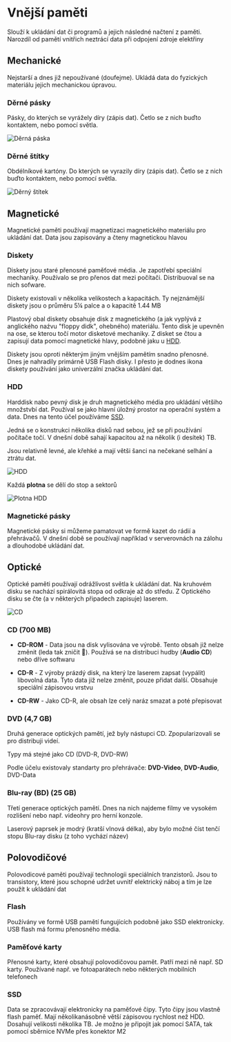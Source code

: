 # Vnější paměti
Slouží k ukládání dat či programů a jejich následné načtení z paměti. Narozdíl od pamětí vnitřich neztrácí data při odpojení zdroje elektřiny

## Mechanické
Nejstarší a dnes již nepoužívané (doufejme). Ukládá data do fyzických materiálu jejich mechanickou úpravou.

### Děrné pásky

Pásky, do kterých se vyrážely díry (zápis dat). Četlo se z nich buďto kontaktem, nebo pomocí světla.

![Děrná páska](/paska.jpg)

### Děrné štítky

Obdélníkové kartóny. Do kterých se vyrazily díry (zápis dat). Četlo se z nich buďto kontaktem, nebo pomocí světla.

![Děrný štítek](/stitek.jpg)

## Magnetické

Magnetické paměti používají magnetizaci magnetického materiálu pro ukládání dat. Data jsou zapisovány a čteny magnetickou hlavou

### Diskety

Diskety jsou staré přenosné paměťové média. Je zapotřebí speciální mechaniky. Používalo
se pro přenos dat mezi počítači. Distribuoval se na nich sofware.

Diskety existovali v několika velikostech a kapacitách. Ty nejznámější diskety jsou o průměru 5¼ palce a o kapacitě 1.44 MB

Plastový obal diskety obsahuje disk z magnetického (a jak vyplývá z anglického naźvu "floppy didk", ohebného) materiálu. Tento disk je upevněn na ose, se kterou točí motor disketové mechaniky. Z disket se čtou a zapisují data pomocí magnetické hlavy, podobně jaku u [HDD](#hdd).

Diskety jsou oproti některým jiným vnějším pamětím snadno přenosné. Dnes je nahradily primárně USB Flash disky. I přesto je dodnes ikona diskety používání jako univerzální značka ukládání dat.

### HDD

Harddisk nabo pevný disk je druh magnetického média pro ukládání většiho množstvbí dat. Používal se jako hlavní úložný prostor na operační systém a data.
Dnes na tento účel používáme [SSD](#ssd).

Jedná se o konstrukci několika disků nad sebou, jež se při používání
počítače točí. V dnešní době sahají kapacitou až na několik (i desítek) TB. 

Jsou relativně levné, ale křehké a mají větši šanci na nečekané selhání a ztrátu dat.

![HDD](/HDDZapis.svg)

Každá **plotna** se dělí do stop a sektorů 

![Plotna HDD](/HDDPlotna.svg)

### Magnetické pásky

Magnetické pásky si můžeme pamatovat ve formě kazet do rádií a
přehrávačů. V dnešní době se používají například v serverovnách na
zálohu a dlouhodobé ukládání dat.


## Optické

Optické paměti používají odrážlivost světla k ukládání dat. Na kruhovém disku se nachází spirálovitá stopa od odkraje až do středu. Z Optického disku se čte (a v některých připadech zapisuje) laserem. 

![CD](/CD.svg)

### CD (700 MB)

* **CD-ROM** - Data jsou na disk vylisována ve výrobě. Tento obsah již nelze změnit (leda tak zničit 🔨). Používá se na distribuci hudby (**Audio CD**) nebo dříve softwaru

* **CD-R** - Z výroby prázdý disk, na který lze laserem zapsat (vypálit) libovolná data. Tyto data již nelze změnit, pouze přidat další. Obsahuje speciální zápisovou vrstvu

* **CD-RW** - Jako CD-R, ale obsah lze celý naráz smazat a poté přepisovat

### DVD (4,7 GB)

Druhá generace optických pamětí, jež byly nástupci CD. Zpopularizovali se pro distribuji videí.

Typy má stejné jako CD (DVD-R, DVD-RW)

Podle účelu existovaly standarty pro přehrávače: **DVD-Video**, **DVD-Audio**, DVD-Data

### Blu-ray (BD) (25 GB)

Třetí generace optických pamětí. Dnes na nich najdeme filmy ve vysokém rozlišení nebo např. videohry pro herní konzole. 

Laserový paprsek je modrý (kratší vlnová délka), aby bylo možné číst tenčí stopu Blu-ray disku (z toho vychází název)

## Polovodičové

Polovodicové paměti používají technologii speciálních tranzistorů. Jsou to transistory, které jsou schopné udržet uvnitř elektrický náboj a tím je lze použít k ukládání dat

### Flash

Používány ve formě USB pamětí fungujících podobně jako SSD elektronicky.
USB flash má formu přenosného média.

### Paměťové karty

Přenosné karty, které obsahují polovodičovou pamět. Patří mezi ně např. SD karty. Používané např. ve fotoaparátech nebo některých mobilních telefonech

### SSD

Data se zpracovávají elektronicky na paměťové čipy. Tyto čipy jsou vlastně flash paměť. Mají několikanásobně
větší zápisovou rychlost než HDD. Dosahují velikosti několika TB. Je možno je připojit jak pomocí SATA, tak pomocí sběrnice NVMe přes konektor M2
